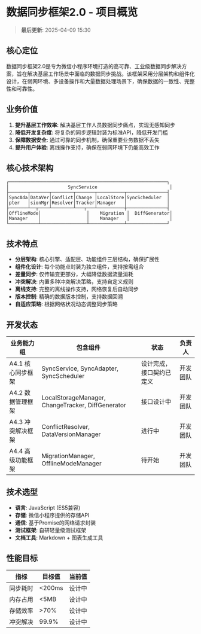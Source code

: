 # 数据同步框架2.0 - 项目概览

> **最后更新**: 2025-04-09 15:30

## 核心定位

数据同步框架2.0是专为微信小程序环境打造的高可靠、工业级数据同步解决方案，旨在解决基层工作场景中面临的数据同步挑战。该框架采用分层架构和组件化设计，在弱网环境、多设备操作和大量数据处理场景下，确保数据的一致性、完整性和可靠性。

## 业务价值

1. **提升基层工作效率**: 解决基层工作人员数据同步痛点，实现无感知同步
2. **降低开发复杂度**: 将复杂的同步逻辑封装为标准API，降低开发门槛
3. **保障数据安全**: 通过可靠的同步机制，确保重要业务数据不丢失
4. **提升用户体验**: 离线操作支持，确保在弱网环境下仍能高效工作

## 核心技术架构

```
┌───────────────────────────────────────────────────────────┐
│                      SyncService                           │
├───────┬───────┬────────┬───────┬──────────┬───────────────┤
│SyncAda│DataVer│Conflict│Change │LocalStore│SyncScheduler  │
│pter   │sionMgr│Resolver│Tracker│Manager   │               │
├───────┴──┬────┴────────┴───┬───┴──────────┼───────────────┤
│OfflineMode│                 │    Migration │  DiffGenerator│
│Manager    │                 │    Manager   │               │
└───────────┴─────────────────┴─────────────┴───────────────┘
```

## 技术特点

- **分层架构**: 核心引擎、适配层、功能组件三层结构，确保扩展性
- **组件化设计**: 每个功能点封装为独立组件，支持按需组合
- **差量同步**: 仅传输变更部分，大幅降低数据流量消耗
- **冲突解决**: 内置多种冲突解决策略，支持自定义规则
- **离线支持**: 完整的离线操作支持，网络恢复后自动同步
- **版本控制**: 精确的数据版本控制，支持数据回溯
- **自适应策略**: 根据网络状况动态调整同步策略

## 开发状态

| 业务能力组 | 包含组件 | 状态 | 负责人 |
|-----------|---------|------|-------|
| A4.1 核心同步框架 | SyncService, SyncAdapter, SyncScheduler | 设计完成，接口契约已定义 | 开发团队 |
| A4.2 数据管理框架 | LocalStorageManager, ChangeTracker, DiffGenerator | 接口设计中 | 开发团队 |
| A4.3 冲突解决框架 | ConflictResolver, DataVersionManager | 进行中 | 开发团队 |
| A4.4 高级功能框架 | MigrationManager, OfflineModeManager | 待开始 | 开发团队 |

## 技术选型

- **语言**: JavaScript (ES5兼容)
- **存储**: 微信小程序提供的存储API
- **通信**: 基于Promise的网络请求封装
- **测试框架**: 自研轻量级测试框架
- **文档工具**: Markdown + 图表生成工具

## 性能目标

| 指标 | 目标值 | 当前值 |
|-----|-------|-------|
| 同步耗时 | <200ms | 设计中 |
| 内存占用 | <5MB | 设计中 |
| 存储效率 | >70% | 设计中 |
| 冲突解决 | 99.9% | 设计中 | 